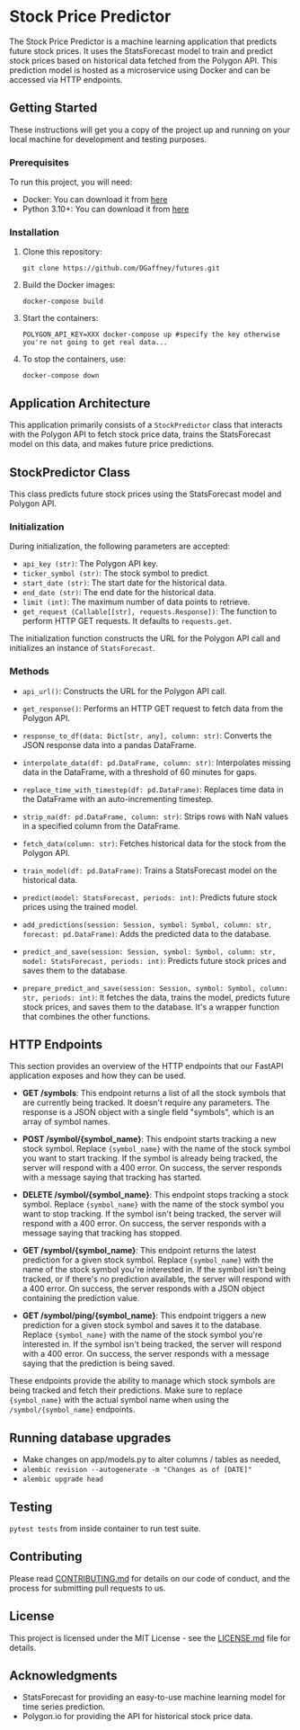 # Stock Price Predictor

The Stock Price Predictor is a machine learning application that predicts future stock prices. It uses the StatsForecast model to train and predict stock prices based on historical data fetched from the Polygon API. This prediction model is hosted as a microservice using Docker and can be accessed via HTTP endpoints.

## Getting Started

These instructions will get you a copy of the project up and running on your local machine for development and testing purposes.

### Prerequisites

To run this project, you will need:

- Docker: You can download it from [here](https://www.docker.com/products/docker-desktop)
- Python 3.10+: You can download it from [here](https://www.python.org/downloads/)

### Installation

1. Clone this repository:
    ```
    git clone https://github.com/DGaffney/futures.git
    ```
2. Build the Docker images:
    ```
    docker-compose build
    ```
3. Start the containers:
    ```
    POLYGON_API_KEY=XXX docker-compose up #specify the key otherwise you're not going to get real data...
    ```
4. To stop the containers, use:
    ```
    docker-compose down
    ```

## Application Architecture

This application primarily consists of a `StockPredictor` class that interacts with the Polygon API to fetch stock price data, trains the StatsForecast model on this data, and makes future price predictions.

## StockPredictor Class

This class predicts future stock prices using the StatsForecast model and Polygon API.

### Initialization

During initialization, the following parameters are accepted:

- `api_key (str)`: The Polygon API key.
- `ticker_symbol (str)`: The stock symbol to predict.
- `start_date (str)`: The start date for the historical data.
- `end_date (str)`: The end date for the historical data.
- `limit (int)`: The maximum number of data points to retrieve.
- `get_request (Callable[[str], requests.Response])`: The function to perform HTTP GET requests. It defaults to `requests.get`.

The initialization function constructs the URL for the Polygon API call and initializes an instance of `StatsForecast`.

### Methods

- `api_url()`: Constructs the URL for the Polygon API call.

- `get_response()`: Performs an HTTP GET request to fetch data from the Polygon API.

- `response_to_df(data: Dict[str, any], column: str)`: Converts the JSON response data into a pandas DataFrame.

- `interpolate_data(df: pd.DataFrame, column: str)`: Interpolates missing data in the DataFrame, with a threshold of 60 minutes for gaps.

- `replace_time_with_timestep(df: pd.DataFrame)`: Replaces time data in the DataFrame with an auto-incrementing timestep.

- `strip_na(df: pd.DataFrame, column: str)`: Strips rows with NaN values in a specified column from the DataFrame.

- `fetch_data(column: str)`: Fetches historical data for the stock from the Polygon API.

- `train_model(df: pd.DataFrame)`: Trains a StatsForecast model on the historical data.

- `predict(model: StatsForecast, periods: int)`: Predicts future stock prices using the trained model.

- `add_predictions(session: Session, symbol: Symbol, column: str, forecast: pd.DataFrame)`: Adds the predicted data to the database.

- `predict_and_save(session: Session, symbol: Symbol, column: str, model: StatsForecast, periods: int)`: Predicts future stock prices and saves them to the database.

- `prepare_predict_and_save(session: Session, symbol: Symbol, column: str, periods: int)`: It fetches the data, trains the model, predicts future stock prices, and saves them to the database. It's a wrapper function that combines the other functions.

## HTTP Endpoints

This section provides an overview of the HTTP endpoints that our FastAPI application exposes and how they can be used.

- **GET /symbols**: This endpoint returns a list of all the stock symbols that are currently being tracked. It doesn't require any parameters. The response is a JSON object with a single field "symbols", which is an array of symbol names.

- **POST /symbol/{symbol_name}**: This endpoint starts tracking a new stock symbol. Replace `{symbol_name}` with the name of the stock symbol you want to start tracking. If the symbol is already being tracked, the server will respond with a 400 error. On success, the server responds with a message saying that tracking has started.

- **DELETE /symbol/{symbol_name}**: This endpoint stops tracking a stock symbol. Replace `{symbol_name}` with the name of the stock symbol you want to stop tracking. If the symbol isn't being tracked, the server will respond with a 400 error. On success, the server responds with a message saying that tracking has stopped.

- **GET /symbol/{symbol_name}**: This endpoint returns the latest prediction for a given stock symbol. Replace `{symbol_name}` with the name of the stock symbol you're interested in. If the symbol isn't being tracked, or if there's no prediction available, the server will respond with a 400 error. On success, the server responds with a JSON object containing the prediction value.

- **GET /symbol/ping/{symbol_name}**: This endpoint triggers a new prediction for a given stock symbol and saves it to the database. Replace `{symbol_name}` with the name of the stock symbol you're interested in. If the symbol isn't being tracked, the server will respond with a 400 error. On success, the server responds with a message saying that the prediction is being saved.

These endpoints provide the ability to manage which stock symbols are being tracked and fetch their predictions. Make sure to replace `{symbol_name}` with the actual symbol name when using the `/symbol/{symbol_name}` endpoints.

## Running database upgrades

- Make changes on app/models.py to alter columns / tables as needed,
- `alembic revision --autogenerate -m "Changes as of [DATE]"`
- `alembic upgrade head`

## Testing

`pytest tests` from inside container to run test suite.

## Contributing

Please read [CONTRIBUTING.md](CONTRIBUTING.md) for details on our code of conduct, and the process for submitting pull requests to us.

## License

This project is licensed under the MIT License - see the [LICENSE.md](LICENSE.md) file for details.

## Acknowledgments

- StatsForecast for providing an easy-to-use machine learning model for time series prediction.
- Polygon.io for providing the API for historical stock price data.
